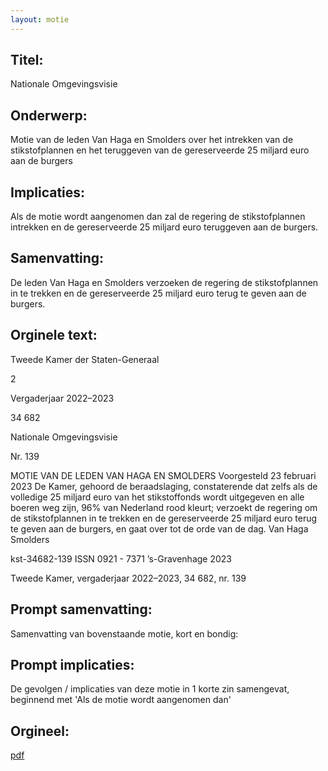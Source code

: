 ```yaml
---
layout: motie
---
```

## Titel:
Nationale Omgevingsvisie
## Onderwerp:
Motie van de leden Van Haga en Smolders over het intrekken van de stikstofplannen en het teruggeven van de gereserveerde 25 miljard euro aan de burgers 
## Implicaties:

Als de motie wordt aangenomen dan zal de regering de stikstofplannen intrekken en de gereserveerde 25 miljard euro teruggeven aan de burgers.
## Samenvatting:

De leden Van Haga en Smolders verzoeken de regering de stikstofplannen in te trekken en de gereserveerde 25 miljard euro terug te geven aan de burgers.
## Orginele text:


Tweede Kamer der Staten-Generaal

2

Vergaderjaar 2022–2023

34 682

Nationale Omgevingsvisie

Nr. 139

MOTIE VAN DE LEDEN VAN HAGA EN SMOLDERS
Voorgesteld 23 februari 2023
De Kamer,
gehoord de beraadslaging,
constaterende dat zelfs als de volledige 25 miljard euro van het stikstoffonds wordt uitgegeven en alle boeren weg zijn, 96% van Nederland rood
kleurt;
verzoekt de regering om de stikstofplannen in te trekken en de gereserveerde 25 miljard euro terug te geven aan de burgers,
en gaat over tot de orde van de dag.
Van Haga
Smolders

kst-34682-139
ISSN 0921 - 7371
’s-Gravenhage 2023

Tweede Kamer, vergaderjaar 2022–2023, 34 682, nr. 139


## Prompt samenvatting:
Samenvatting van bovenstaande motie, kort en bondig:


## Prompt implicaties:
De gevolgen / implicaties van deze motie in 1 korte zin samengevat, beginnend met 'Als de motie wordt aangenomen dan' 

## Orgineel:
[pdf](https://gegevensmagazijn.tweedekamer.nl/OData/v4/2.0/Document(46b0bd8e-a8eb-4fe7-adc7-0f4281085a01)/resource)
